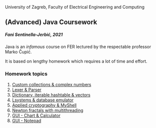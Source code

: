 University of Zagreb, Faculty of Electrical Engineering and Computing

## (Advanced) Java Coursework

##### Fani Sentinella-Jerbić, 2021


Java is an *infamous* course on FER lectured by the respectable professor Marko Čupić. 

It is based on lengthy homework which requires a lot of time and effort.

### Homework topics

  1. [Custom collections & complex numbers](hw01)
  2. [Lexer & Parser](hw02)
  3. [Dictionary, iterable hashtable & vectors](hw03)
  4. [Lsystems & database emulator](hw04)
  5. [Applied cryptography & MyShell](hw05)
  6. [Newton fractals with multithreading](hw06)
  7. [GUI - Chart & Calculator](hw07)
  8. [GUI - Notepad](hw08)
